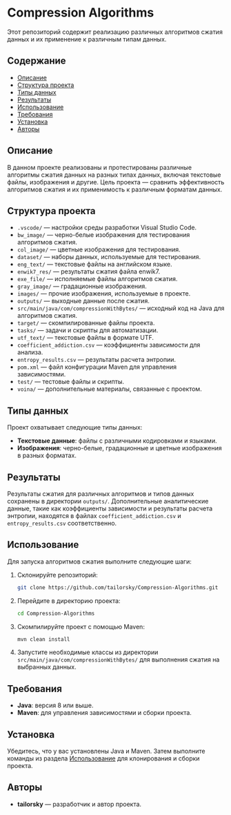 # Compression Algorithms

Этот репозиторий содержит реализацию различных алгоритмов сжатия данных и их применение к различным типам данных.

## Содержание

- [Описание](#описание)
- [Структура проекта](#структура-проекта)
- [Типы данных](#типы-данных)
- [Результаты](#результаты)
- [Использование](#использование)
- [Требования](#требования)
- [Установка](#установка)
- [Авторы](#авторы)

## Описание

В данном проекте реализованы и протестированы различные алгоритмы сжатия данных на разных типах данных, включая текстовые файлы, изображения и другие. Цель проекта — сравнить эффективность алгоритмов сжатия и их применимость к различным форматам данных.

## Структура проекта

- `.vscode/` — настройки среды разработки Visual Studio Code.
- `bw_image/` — черно-белые изображения для тестирования алгоритмов сжатия.
- `col_image/` — цветные изображения для тестирования.
- `dataset/` — наборы данных, используемые для тестирования.
- `eng_text/` — текстовые файлы на английском языке.
- `enwik7_res/` — результаты сжатия файла enwik7.
- `exe_file/` — исполняемые файлы алгоритмов сжатия.
- `gray_image/` — градационные изображения.
- `images/` — прочие изображения, используемые в проекте.
- `outputs/` — выходные данные после сжатия.
- `src/main/java/com/compressionWithBytes/` — исходный код на Java для алгоритмов сжатия.
- `target/` — скомпилированные файлы проекта.
- `tasks/` — задачи и скрипты для автоматизации.
- `utf_text/` — текстовые файлы в формате UTF.
- `coefficient_addiction.csv` — коэффициенты зависимости для анализа.
- `entropy_results.csv` — результаты расчета энтропии.
- `pom.xml` — файл конфигурации Maven для управления зависимостями.
- `test/` — тестовые файлы и скрипты.
- `voina/` — дополнительные материалы, связанные с проектом.

## Типы данных

Проект охватывает следующие типы данных:

- **Текстовые данные**: файлы с различными кодировками и языками.
- **Изображения**: черно-белые, градационные и цветные изображения в разных форматах.

## Результаты

Результаты сжатия для различных алгоритмов и типов данных сохранены в директории `outputs/`. Дополнительные аналитические данные, такие как коэффициенты зависимости и результаты расчета энтропии, находятся в файлах `coefficient_addiction.csv` и `entropy_results.csv` соответственно.

## Использование

Для запуска алгоритмов сжатия выполните следующие шаги:

1. Склонируйте репозиторий:

    ```bash
    git clone https://github.com/tailorsky/Compression-Algorithms.git
    ```

2. Перейдите в директорию проекта:

    ```bash
    cd Compression-Algorithms
    ```

3. Скомпилируйте проект с помощью Maven:

    ```bash
    mvn clean install
    ```

4. Запустите необходимые классы из директории `src/main/java/com/compressionWithBytes/` для выполнения сжатия на выбранных данных.

## Требования

- **Java**: версия 8 или выше.
- **Maven**: для управления зависимостями и сборки проекта.

## Установка

Убедитесь, что у вас установлены Java и Maven. Затем выполните команды из раздела [Использование](#использование) для клонирования и сборки проекта.

## Авторы

- **tailorsky** — разработчик и автор проекта.

